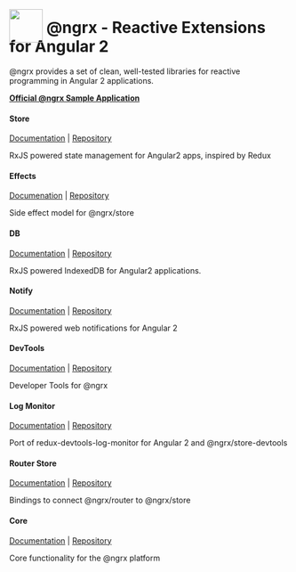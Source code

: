 # <a href='https://github.com/ngrx'><img src='https://avatars2.githubusercontent.com/u/16272733?v=3&s=200' height='60' style="position: relative; top: 17px;"></a> @ngrx - Reactive Extensions for Angular 2

@ngrx provides a set of clean, well-tested libraries for reactive programming in Angular 2 applications.

**[Official @ngrx Sample Application](https://www.github.com/ngrx/example-app)**
#### Store
[Documentation](/store/README.md) | [Repository](https://www.github.com/ngrx/store)

RxJS powered state management for Angular2 apps, inspired by Redux

#### Effects
[Documenation](/effects/README.md) | [Repository](https://www.github.com/ngrx/store)

Side effect model for @ngrx/store

#### DB
[Documentation](/db/README.md) | [Repository](https://www.github.com/ngrx/db)

RxJS powered IndexedDB for Angular2 applications.

#### Notify
[Documentation](/notify/README.md) | [Repository](https://www.github.com/ngrx/notify)

RxJS powered web notifications for Angular 2

#### DevTools
[Documentation](/devtools/README.md) | [Repository](https://www.github.com/ngrx/store-devtools)

Developer Tools for @ngrx

#### Log Monitor
[Documentation](/logmonitor/README.md) | [Repository](https://www.github.com/ngrx/store-log-monitor)

Port of redux-devtools-log-monitor for Angular 2 and @ngrx/store-devtools

#### Router Store
[Documentation](/routerstore/README.md) | [Repository](https://www.github.com/ngrx/router-store)

Bindings to connect @ngrx/router to @ngrx/store

#### Core
[Documentation](/core/README.md) | [Repository](https://www.github.com/ngrx/core)

Core functionality for the @ngrx platform